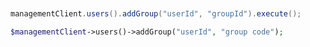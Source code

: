 ```python

```

```csharp

```

```java
managementClient.users().addGroup("userId", "groupId").execute();
```

```php
$managementClient->users()->addGroup("userId", "group code");
```
